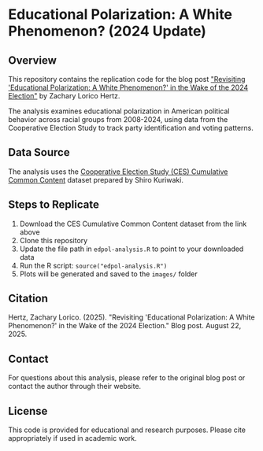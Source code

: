 # Educational Polarization: A White Phenomenon? (2024 Update)

## Overview

This repository contains the replication code for the blog post ["Revisiting 'Educational Polarization: A White Phenomenon?' in the Wake of the 2024 Election"](https://zacharylhertz.github.io/posts/2021-11-23-educational-polarization/) by Zachary Lorico Hertz.

The analysis examines educational polarization in American political behavior across racial groups from 2008-2024, using data from the Cooperative Election Study to track party identification and voting patterns.

## Data Source

The analysis uses the [Cooperative Election Study (CES) Cumulative Common Content](https://dataverse.harvard.edu/dataset.xhtml?persistentId=doi:10.7910/DVN/II2DB6) dataset prepared by Shiro Kuriwaki.

## Steps to Replicate

1. Download the CES Cumulative Common Content dataset from the link above
2. Clone this repository
3. Update the file path in `edpol-analysis.R` to point to your downloaded data
4. Run the R script: `source("edpol-analysis.R")`
5. Plots will be generated and saved to the `images/` folder

## Citation

Hertz, Zachary Lorico. (2025). "Revisiting 'Educational Polarization: A White Phenomenon?' in the Wake of the 2024 Election." Blog post. August 22, 2025.

## Contact

For questions about this analysis, please refer to the original blog post or contact the author through their website.

## License

This code is provided for educational and research purposes. Please cite appropriately if used in academic work.
